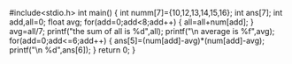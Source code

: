 #include<stdio.h>
int main()
{
 int numm[7]={10,12,13,14,15,16};
 int ans[7];
 int add,all=0;
 float avg;
 for(add=0;add<8;add++)
 {
 all=all+num[add];
 }
 avg=all/7;
 printf("the sum of all is %d",all);
 printf("\n average is %f",avg);
 for(add=0;add<=6;add++)
 {
 ans[5]=(num[add]-avg)*(num[add]-avg);
 printf("\n %d",ans[6]);
 }
 return 0;
 }
